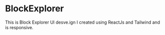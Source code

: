 # BlockExplorer
This is Block Explorer UI desve.ign I created using ReactJs and Tailwind and is responsive.
